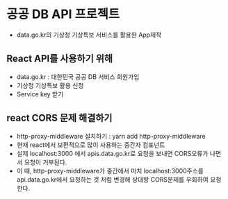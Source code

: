 # 공공 DB API 프로젝트

- data.go.kr의 기상청 기상특보 서비스를 활용한 App제작

## React API를 사용하기 위해

- data.go.kr : 대한민국 공공 DB 서비스 회원가입
- 기상청 기상특보 활용 신청
- Service key 받기

## react CORS 문제 해결하기

- http-proxy-middleware 설치하기 : yarn add http-proxy-middleware
- 현재 react에서 보편적으로 많이 사용하는 중간자 컴포넌트
- 실제 localhost:3000 에서 apis.data.go.kr로 요청을 보내면 CORS오류가 나면서 요청이 거부된다.
- 이 때, http-proxy-middleware가 중간에서 마치 localhost:3000주소를 api.data.go.kr에서 요청하는 것 처럼 변경해 상대방 CORS문제를 우회하여 요청한다.

